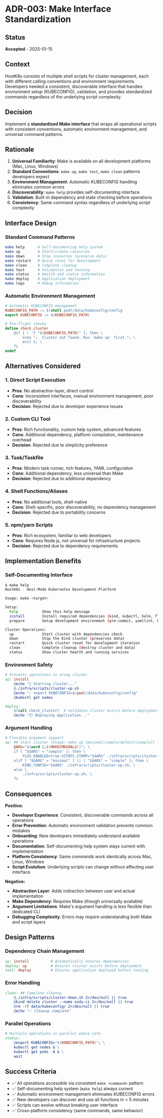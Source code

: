 # ADR-003: Make Interface Standardization

## Status
**Accepted** - 2025-01-15

## Context
HostK8s consists of multiple shell scripts for cluster management, each with different calling conventions and environment requirements. Developers needed a consistent, discoverable interface that handles environment setup (KUBECONFIG), validation, and provides standardized commands regardless of the underlying script complexity.

## Decision
Implement a **standardized Make interface** that wraps all operational scripts with consistent conventions, automatic environment management, and universal command patterns.

## Rationale
1. **Universal Familiarity**: Make is available on all development platforms (Mac, Linux, Windows)
2. **Standard Conventions**: `make up`, `make test`, `make clean` patterns developers expect
3. **Environment Management**: Automatic KUBECONFIG handling eliminates common errors
4. **Discoverability**: `make help` provides self-documenting interface
5. **Validation**: Built-in dependency and state checking before operations
6. **Consistency**: Same command syntax regardless of underlying script complexity

## Interface Design

### Standard Command Patterns
```bash
make help      # Self-documenting help system
make up        # Start/create resources
make down      # Stop resources (preserve data)
make restart   # Quick reset for development
make clean     # Complete cleanup
make test      # Validation and testing
make status    # Health and status information
make deploy    # Application deployment
make logs      # Debug information
```

### Automatic Environment Management
```makefile
# Automatic KUBECONFIG management
KUBECONFIG_PATH := $(shell pwd)/data/kubeconfig/config
export KUBECONFIG := $(KUBECONFIG_PATH)

# Pre-flight checks
define check_cluster
	@if [ ! -f "$(KUBECONFIG_PATH)" ]; then \
		echo "⚠️  Cluster not found. Run 'make up' first."; \
		exit 1; \
	fi
endef
```

## Alternatives Considered

### 1. Direct Script Execution
- **Pros**: No abstraction layer, direct control
- **Cons**: Inconsistent interfaces, manual environment management, poor discoverability
- **Decision**: Rejected due to developer experience issues

### 2. Custom CLI Tool
- **Pros**: Rich functionality, custom help system, advanced features
- **Cons**: Additional dependency, platform compilation, maintenance overhead
- **Decision**: Rejected due to simplicity preference

### 3. Task/Taskfile
- **Pros**: Modern task runner, rich features, YAML configuration
- **Cons**: Additional dependency, less universal than Make
- **Decision**: Rejected due to additional dependency

### 4. Shell Functions/Aliases
- **Pros**: No additional tools, shell-native
- **Cons**: Shell-specific, poor discoverability, no dependency management
- **Decision**: Rejected due to portability concerns

### 5. npm/yarn Scripts
- **Pros**: Rich ecosystem, familiar to web developers
- **Cons**: Requires Node.js, not universal for infrastructure projects
- **Decision**: Rejected due to dependency requirements

## Implementation Benefits

### Self-Documenting Interface
```bash
$ make help
HostK8s - Host-Mode Kubernetes Development Platform

Usage: make <target>

Setup:
  help           Show this help message
  install        Install required dependencies (kind, kubectl, helm, flux)
  prepare        Setup development environment (pre-commit, yamllint, hooks)

Cluster Operations:
  up             Start cluster with dependencies check
  down           Stop the Kind cluster (preserves data)
  restart        Quick cluster reset for development iteration
  clean          Complete cleanup (destroy cluster and data)
  status         Show cluster health and running services
```

### Environment Safety
```makefile
# Prevents operations on wrong cluster
up: install
	@echo "🚀 Starting cluster..."
	@./infra/scripts/cluster-up.sh
	@echo "💡 export KUBECONFIG=$(pwd)/data/kubeconfig/config"
	@kubectl get nodes

deploy:
	$(call check_cluster)  # Validates cluster exists before deployment
	@echo "📦 Deploying application..."
```

### Argument Handling
```makefile
# Flexible argument support
up: ## Start cluster (Usage: make up [minimal|simple|default|sample])
	@ARG="$(word 2,$(MAKECMDGOALS))"; \
	if [ "$$ARG" = "sample" ]; then \
		FLUX_ENABLED=true GITOPS_STAMP="$$ARG" ./infra/scripts/cluster-up.sh; \
	elif [ "$$ARG" = "minimal" ] || [ "$$ARG" = "simple" ]; then \
		KIND_CONFIG="$$ARG" ./infra/scripts/cluster-up.sh; \
	else \
		./infra/scripts/cluster-up.sh; \
	fi
```

## Consequences

**Positive:**
- **Developer Experience**: Consistent, discoverable commands across all operations
- **Error Prevention**: Automatic environment validation prevents common mistakes
- **Onboarding**: New developers immediately understand available operations
- **Documentation**: Self-documenting help system stays current with implementation
- **Platform Consistency**: Same commands work identically across Mac, Linux, Windows
- **Script Evolution**: Underlying scripts can change without affecting user interface

**Negative:**
- **Abstraction Layer**: Adds indirection between user and actual implementation
- **Make Dependency**: Requires Make (though universally available)
- **Argument Limitations**: Make's argument handling is less flexible than dedicated CLI
- **Debugging Complexity**: Errors may require understanding both Make and script layers

## Design Patterns

### Dependency Chain Management
```makefile
up: install          # Automatically ensures dependencies
deploy: up           # Ensures cluster exists before deployment  
test: deploy         # Ensures application deployed before testing
```

### Error Handling
```makefile
clean: ## Complete cleanup
	@./infra/scripts/cluster-down.sh 2>/dev/null || true
	@kind delete cluster --name osdu-ci 2>/dev/null || true
	@rm -rf data/kubeconfig/ 2>/dev/null || true
	@echo "✅ Cleanup complete"
```

### Parallel Operations
```makefile
# Multiple operations in parallel where safe
status:
	@export KUBECONFIG="$(KUBECONFIG_PATH)"; \
	kubectl get nodes & \
	kubectl get pods -A & \
	wait
```

## Success Criteria
- ✅ All operations accessible via consistent `make <command>` pattern
- ✅ Self-documenting help system (`make help`) always current
- ✅ Automatic environment management eliminates KUBECONFIG errors
- ✅ New developers can discover and use all functions in < 5 minutes
- ✅ Scripts can evolve without breaking user interface
- ✅ Cross-platform consistency (same commands, same behavior)